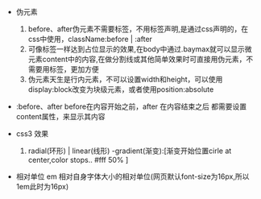 - 伪元素
    1. before、after伪元素不需要标签，不用标签声明,是通过css声明的，在css中使用，className:before | :after
    2. 可像标签一样达到占位显示的效果,在body中通过.baymax就可以显示微元素content中的内容,在做分割线或其他简单效果时可直接用伪元素，不需要用标签，更加方便
    3. 伪元素天生是行内元素，不可以设置width和height，可以使用display:block改变为块级元素，或者使用position:absolute

- :before、after
    before在内容开始之前，after 在内容结束之后
    都需要设置content属性，来显示其内容

- css3 效果
    1. radial(环形) | linear(线形) -gradient(渐变):[渐变开始位置cirle at center,color stops.. #fff 50% ]

- 相对单位
    em 相对自身字体大小的相对单位(网页默认font-size为16px,所以1em此时为16px)